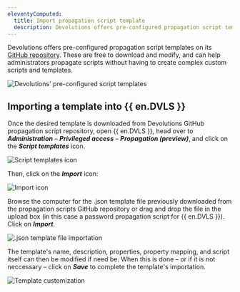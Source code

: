 ```yaml
---
eleventyComputed:
  title: Import propagation script template
  description: Devolutions offers pre-configured propagation script templates on its GitHub repository. These are free to download and modify, and can help administrators propagate scripts without having to create complex custom scripts and templates.
---
```

Devolutions offers pre-configured propagation script templates on its [GitHub repository](https://github.com/Devolutions/PAM-Providers/tree/master/Propagation-Scripts). These are free to download and modify, and can help administrators propagate scripts without having to create complex custom scripts and templates.

![Devolutions' pre-configured script templates](https://cdnweb.devolutions.net/docs/INTERFACE4051_2024_2.png)

## Importing a template into {{ en.DVLS }}
Once the desired template is downloaded from Devolutions GitHub propagation script repository, open {{ en.DVLS }}, head over to ***Administration*** – ***Privileged access*** – ***Propagation (preview)***, and click on the ***Script templates*** icon.

![Script templates icon](https://cdnweb.devolutions.net/docs/DVLS4042_2024_2.png)

Then, click on the ***Import*** icon:

![Import icon](https://cdnweb.devolutions.net/docs/DVLS4043_2024_2.png)

Browse the computer for the .json template file previously downloaded from the propagation scripts GitHub repository or drag and drop the file in the upload box (in this case a password propagation script for {{ en.DVLS }}). Click on ***Import***.

![.json template file importation](https://cdnweb.devolutions.net/docs/DVLS4044_2024_2.png)

The template's name, description, properties, property mapping, and script itself can then be modified if need be. When this is done – or if it is not neccessary – click on ***Save*** to complete the template's importation.

![Template customization](https://cdnweb.devolutions.net/docs/DVLS4045_2024_2.png)